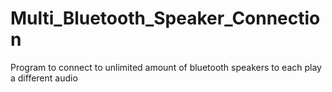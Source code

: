 # Multi_Bluetooth_Speaker_Connection
Program to connect to unlimited amount of bluetooth speakers to each play a different audio
